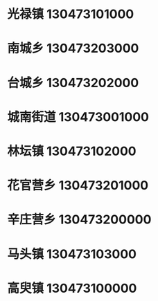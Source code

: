 # 光禄镇 130473101000
# 南城乡 130473203000
# 台城乡 130473202000
# 城南街道 130473001000
# 林坛镇 130473102000
# 花官营乡 130473201000
# 辛庄营乡 130473200000
# 马头镇 130473103000
# 高臾镇 130473100000
